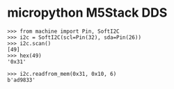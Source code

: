 
# micropython M5Stack DDS


```
>>> from machine import Pin, SoftI2C
>>> i2c = SoftI2C(scl=Pin(32), sda=Pin(26))
>>> i2c.scan()
[49]
>>> hex(49)
'0x31'
```

```
>>> i2c.readfrom_mem(0x31, 0x10, 6)
b'ad9833'
```